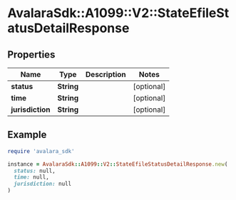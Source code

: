 # AvalaraSdk::A1099::V2::StateEfileStatusDetailResponse

## Properties

| Name | Type | Description | Notes |
| ---- | ---- | ----------- | ----- |
| **status** | **String** |  | [optional] |
| **time** | **String** |  | [optional] |
| **jurisdiction** | **String** |  | [optional] |

## Example

```ruby
require 'avalara_sdk'

instance = AvalaraSdk::A1099::V2::StateEfileStatusDetailResponse.new(
  status: null,
  time: null,
  jurisdiction: null
)
```

